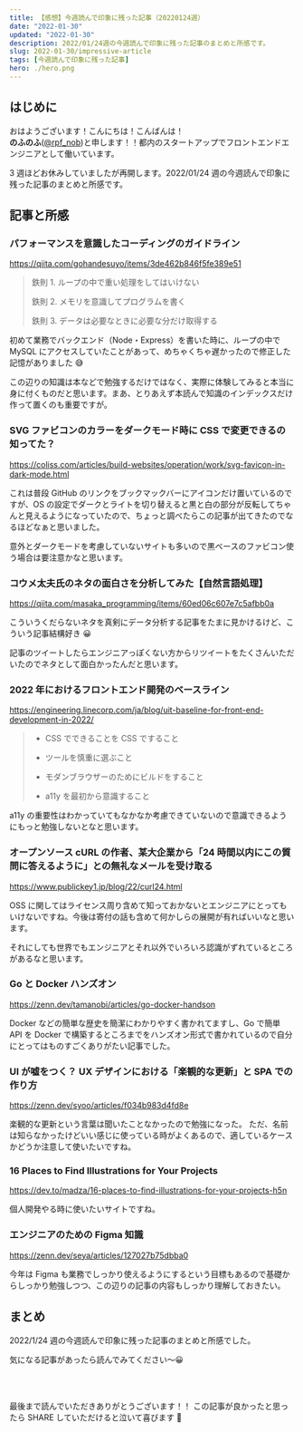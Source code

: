 ```yaml
---
title: 【感想】今週読んで印象に残った記事（20220124週）
date: "2022-01-30"
updated: "2022-01-30"
description: 2022/01/24週の今週読んで印象に残った記事のまとめと所感です。
slug: 2022-01-30/impressive-article
tags: [今週読んで印象に残った記事]
hero: ./hero.png
---
```


## はじめに

おはようございます！こんにちは！こんばんは！<br>
**のふのふ**([@rpf_nob](https://twitter.com/rpf_nob))と申します！！都内のスタートアップでフロントエンドエンジニアとして働いています。

3 週ほどお休みしていましたが再開します。2022/01/24 週の今週読んで印象に残った記事のまとめと所感です。

## 記事と所感

### パフォーマンスを意識したコーディングのガイドライン

https://qiita.com/gohandesuyo/items/3de462b846f5fe389e51

> 鉄則 1. ループの中で重い処理をしてはいけない
>
> 鉄則 2. メモリを意識してプログラムを書く
>
> 鉄則 3. データは必要なときに必要な分だけ取得する

初めて業務でバックエンド（Node・Express）を書いた時に、ループの中で MySQL にアクセスしていたことがあって、めちゃくちゃ遅かったので修正した記憶がありました 😅

この辺りの知識は本などで勉強するだけではなく、実際に体験してみると本当に身に付くものだと思います。まあ、とりあえず本読んで知識のインデックスだけ作って置くのも重要ですが。

### SVG ファビコンのカラーをダークモード時に CSS で変更できるの知ってた？

https://coliss.com/articles/build-websites/operation/work/svg-favicon-in-dark-mode.html

これは普段 GitHub のリンクをブックマックバーにアイコンだけ置いているのですが、OS の設定でダークとライトを切り替えると黒と白の部分が反転してちゃんと見えるようになっていたので、ちょっと調べたらこの記事が出てきたのでなるほどなぁと思いました。

意外とダークモードを考慮していないサイトも多いので黒ベースのファビコン使う場合は要注意かなと思います。

### コウメ太夫氏のネタの面白さを分析してみた【自然言語処理】

https://qiita.com/masaka_programming/items/60ed06c607e7c5afbb0a

こういうくだらないネタを真剣にデータ分析する記事をたまに見かけるけど、こういう記事結構好き 😀

記事のツイートしたらエンジニアっぽくない方からリツイートをたくさんいただいたのでネタとして面白かったんだと思います。

### 2022 年におけるフロントエンド開発のベースライン

https://engineering.linecorp.com/ja/blog/uit-baseline-for-front-end-development-in-2022/

> - CSS でできることを CSS ですること
>
> - ツールを慎重に選ぶこと
>
> - モダンブラウザーのためにビルドをすること
>
> - a11y を最初から意識すること

a11y の重要性はわかっていてもなかなか考慮できていないので意識できるようにもっと勉強しないとなと思います。

### オープンソース cURL の作者、某大企業から「24 時間以内にこの質問に答えるように」との無礼なメールを受け取る

https://www.publickey1.jp/blog/22/curl24.html

OSS に関してはライセンス周り含めて知っておかないとエンジニアにとってもいけないですね。今後は寄付の話も含めて何かしらの展開が有ればいいなと思います。

それにしても世界でもエンジニアとそれ以外でいろいろ認識がずれているところがあるなと思います。

### Go と Docker ハンズオン

https://zenn.dev/tamanobi/articles/go-docker-handson

Docker などの簡単な歴史を簡潔にわかりやすく書かれてますし、Go で簡単 API を Docker で構築するところまでをハンズオン形式で書かれているので自分にとってはものすごくありがたい記事でした。

### UI が嘘をつく？ UX デザインにおける「楽観的な更新」と SPA での作り方

https://zenn.dev/syoo/articles/f034b983d4fd8e

楽観的な更新という言葉は聞いたことなかったので勉強になった。
ただ、名前は知らなかったけどいい感じに使っている時がよくあるので、適しているケースかどうか注意して使いたいですね。

### 16 Places to Find Illustrations for Your Projects

https://dev.to/madza/16-places-to-find-illustrations-for-your-projects-h5n

個人開発やる時に使いたいサイトですね。

### エンジニアのための Figma 知識

https://zenn.dev/seya/articles/127027b75dbba0

今年は Figma も業務でしっかり使えるようにするという目標もあるので基礎からしっかり勉強しつつ、この辺りの記事の内容もしっかり理解しておきたい。

## まとめ

2022/1/24 週の今週読んで印象に残った記事のまとめと所感でした。

気になる記事があったら読んでみてください〜😀

<br>
<br>

最後まで読んでいただきありがとうございます！！
この記事が良かったと思ったら SHARE していただけると泣いて喜びます 🤣
